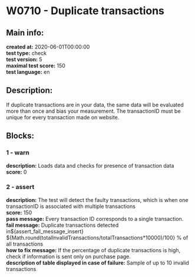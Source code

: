 # W0710 - Duplicate transactions  
## Main info:  
**created at:** 2020-06-01T00:00:00  
**test type:** check  
**test version:** 5  
**maximal test score:** 150  
**test language:** en  
## Description:  
If duplicate transactions are in your data, the same data will be evaluated more than once and bias your measurement. The transactionID must be unique for every transaction made on website.   
## Blocks:  
### 1 - warn
**description:** Loads data and checks for presence of transaction data  
**score:** 0  
### 2 - assert
**description:** The test will detect the faulty transactions, which is when one transactionID is associated with multiple transactions   
**score:** 150  
**pass message:** Every transaction ID corresponds to a single transaction.  
**fail message:** Duplicate transactions detected in${assert_fail_message_insert} ${Math.round(totalInvalidTransactions/totalTransactions\*10000)/100} % of all transactions  
**how to fix message:** If the percentage of duplicate transactions is high, check if information is sent only on purchase page.  
**description of table displayed in case of failure:** Sample of up to 10 invalid transactions  
